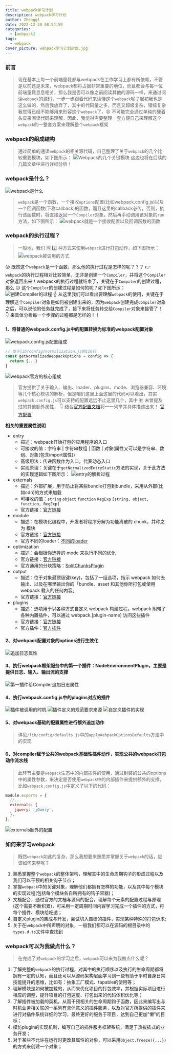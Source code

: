 ```yaml
---
title: webpack学习计划
description: webpack学习计划
author: Zhenggl
date: 2022-12-30 08:54:59
categories:
  - [webpack]
tags:
  - webpack
cover_picture: webpack学习计划封面.jpg
---
```


### 前言
> 现在基本上每一个前端童鞋都与webpack在工作学习上都有所依赖，不管是以前还是未来，webpack都将占据非常重要的地位，而且都会与每一位前端童鞋息息相关，那么我是否可以像之前阅读其他的源码一样，来通过阅读`webpack`的源码，一步一步跟着代码来读懂这个`webpack`呢？起初我也是这么做的，然后我放弃了，其中的代码量之多，而且又超级复杂，错综复杂我觉得已经不能够用来形容这个`webpack`了，:tired_face: 不可能完全通过单纯的硬着头皮来阅读代码来理解，因此，我觉得需要整理一套方便自己来理解这个`webpack`的一整套方案来理解整个`webpack`框架

### webpack的组成结构
> 通过简单的通读`webpack`的相关源代码，自己整理了关于`webpack`的几个比较重要模块，如下图所示：
> ![Webpack的几个关键模块](Webpack的几个关键模块.png)
> 这边也将在后续的几篇文章中进行详细分析！

### webpack是什么？
![webpack是什么](webpack是什么.png)
> `webpack`是一个函数，一个接收`options`配置(比如webpack.config.js)以及一个回调函数(下称callback)的函数，而且这里的callback必传，否则，执行该函数时，将直接返回一个`Compiler`对象，然后再手动调用该对象的`run`方法，如下图所示：
![webpack就是一个接收配置以及回调函数的函数](webpack就是一个接收配置以及回调函数的函数.png)

### webpack的执行过程？
> 一般地，我们 :u6709: :two: 种方式来使用`webpack`进行打包动作，如下图所示：
> ![webpack被调用的方式](webpack被调用的方式.png)

:confused: 既然这个`webpack`是一个函数，那么他的执行过程是怎样的呢？？？
:point_right: `webpack`的执行过程相对比较简单，无非是创建一个`Compiler`，并将这个`Compiler`对象返回出来！webpack的执行过程就结束了，关键在于`Compiler`的创建过程，那么 :confused: 这个`Compiler`的创建过程是如何的呢？如下图所示：
![创建Compiler的过程](创建Compiler的过程.jpg)
:point_up: 从这里我们可以看出要理解`webpack`的使用，关键在于理解这个`Compiler`对象是如何被创建出来的，因为`webpack`创建完成`Compiler`对象之后，可以说他的任务就完成了，接下来将任务转交给`Compiler`对象来接管了！ :point_down: 来具体分析每一个步骤的过程都是怎样的！！

#### 1、将普通的webpack.config.js中的配置转换为标准的webpack配置对象
![webpack.config.js配置组成](webpack.config.js配置组成.png)
```javascript
// 位于lib/config/normalization.js的116行
const getNormalizedWebpackOptions = config => {
  return {...}
}
```
![webpack官方的核心组成](webpack官方的核心组成.png)
> 官方提供了关于输入、输出、loader、plugins、mode、浏览器兼容、环境等几个核心模块的解析，但是咱们这里上面这里的代码可以看出，其实`webpack.config.js`可以支持的配置远远不止这里几个，其中 :u6709: 未曾提及过的其他额外属性， :point_down: 结合[官方配置文档](https://www.webpackjs.com/configuration/#use-different-configuration-file)将一一列举并具体描述出来！
> [官方配置](https://www.webpackjs.com/configuration)

**相关的重要属性说明**

+ entry
  - 描述：webpack开始打包的应用程序的入口
  - 可接收的值：字符串 | 字符串数组 | 函数 | 对象(属性又可以是字符串、数组、对象(包含import属性))
  - 高级用法：传递函数作为入口，代表动态入口
  - 实现原理：关键在于`getNormalizedEntryStatic`方法的实现，关于此方法的实现逻辑如下图所示：
  ![entry的解析过程](entry的解析过程.jpg)
+ externals
  - 描述：外部扩展，用于防止将某些bundle打包到bundle，采用从外部(比如cdn)的方式来加载
  - 可接收的值：`string` `object` `function` `RegExp` `[string, object, function, RegExp]`
  - 官方链接：[官方链接](https://www.webpackjs.com/configuration/externals/)
+ module
  - 描述：在模块化编程中，开发者将程序分解为功能离散的 chunk，并称之为 模块
  - 官方链接：[官方链接](https://www.webpackjs.com/concepts/modules/)
  - 官方不同的loader：[不同的loader](https://www.webpackjs.com/loaders/)
+ optimization
  - 描述：会根据你选择的 mode 来执行不同的优化
  - 官方链接：[官方链接](https://www.webpackjs.com/configuration/optimization/)
  - 官方通用的分块策略：[SplitChunksPlugin](https://www.webpackjs.com/plugins/split-chunks-plugin/)
+ output
  - 描述：位于对象最顶级键(key)，包括了一组选项，指示 webpack 如何去输出、以及在哪里输出你的「bundle、asset 和其他你所打包或使用 webpack 载入的任何内容」
  - 官方链接：[官方链接](https://www.webpackjs.com/configuration/output/)
+ plugins
  - 描述：选项用于以各种方式自定义 webpack 构建过程。webpack 附带了各种内置插件，可以通过 webpack.[plugin-name] 访问这些插件
  - 官方链接：[官方链接](https://www.webpackjs.com/configuration/plugins/)
  - 官方插件：[官方插件](https://www.webpackjs.com/plugins/)

#### 2、对webpack配置对象的options进行生效化
![追加日志属性](追加日志属性.png)

#### 3、执行webpack框架服务中的第一个插件：NodeEnvironmentPlugin，主要是提供日志、输入、输出流的支撑
![第一插件给Compiler追加日志属性](第一插件给Compiler追加日志属性.png)

#### 4、执行webpack.config.js中的plugins对应的插件
![插件被调用的时机](插件被调用的时机.png)
![插件定义的规范要求来源](插件定义的规范要求来源.png)
![自定义插件的实现](自定义插件的实现.png)

#### 5、对webpack基础的配置属性进行额外追加动作
> 详见`/lib/config/defaults.js`中的`applyWebpackOptionsDefaults`方法中的实现

#### 6、对compiler赋予公共的webpack基础性插件动作，实现公共的webpack打包动作流水线
> 此环节主要是`webpack`生态中的内部插件的使用，通过封装的公共的options中的属性参数，来决定是否使用`webpack`中的内部插件来提供额外的支撑，比如`webpack.config.js`中定义了以下的代码：
```javascript
module.exports = {
  //...
  externals: {
    jquery: 'jQuery',
  },
};
```
![externals额外的配置](externals额外的配置.png)

### 如何来学习webpack
> 既然`webpack`如此的复杂，那么我想要来熟悉并掌握关于`webpack`的话，应该如何来整呢？
1. 熟悉掌握整个`webpack`的整体架构，理解其中的生命周期钩子的形成过程以及我们可以干预的相关钩子节点；
2. 掌握`webpack`中的关键对象，理解他们都拥有怎样的功能，以及其中每个模块的实现过程(包括每个模块各自所拥有的钩子容器)；
3. 文档配合，通过官方的文档与源码的配合，理解每个元素的配置过程与原理(这个需要不断积累)，可采用一定周期时间内容学习完成一个插件的方式，将每个插件、模块给吃透；
4. 自定义plugin的集成与开发，尝试切入自研的插件，实现某种特殊的打包诉求;
5. 关于在`webpack`中所声明的对象，一般我们都可以在源码的根目录中的`types.d.ts`文件中查找到

### webpack可以为我做点什么？
> 在完成了对`webpack`的学习之后，`webpack`可以来为我做点什么呢？
1. 了解完整的`webpack`的执行过程，对其中的执行顺序以及执行的生命周期都将拥有一定的认知，而且还可以从源码架构层面学习到一些有助于平时自身日常技能提升的思维，比如有：抽象工厂模式、tapable的使用等；
2. 理解模块是如何被加载的，从而来优化项目的打包效率，并根据实际项目进行相应的调整，提升项目的打包速度、打包出来的代码体积优化等；
3. 了解插件被加载的契机，从而干预相关的生命周期钩子函数，因此来编写出与时机业务相关联的一系列有具体意义的插件服务，以及对官方所提供的插件来进行对插件系统详细的学习，最终更好的服务于项目，达到自己更加"懒"的目标；
4. 模仿plugin的实现机制，编写自己的插件服务框架系统，满足于热拔插式的业务开发；
5. 对于某些不允许在运行时更改其属性的对象，可以采用`Object.freeze({...})`的方式来创建一个对象；